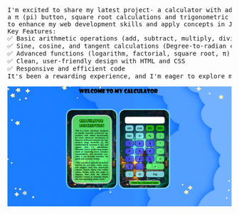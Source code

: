 <pre>I'm excited to share my latest project- a calculator with advanced features like logarithms, factorials,<br>a π (pi) button, square root calculations and trigonometric calculations! 🌟 This project was a fantastic opportunity<br>to enhance my web development skills and apply concepts in JavaScript for interactive functionality.
Key Features:
✅ Basic arithmetic operations (add, subtract, multiply, divide)
✅ Sine, cosine, and tangent calculations (Degree-to-radian conversion)
✅ Advanced functions (logarithm, factorial, square root, π)
✅ Clean, user-friendly design with HTML and CSS
✅ Responsive and efficient code
It's been a rewarding experience, and I'm eager to explore more in the realm of web development! ✨</pre>

<img src="https://github.com/Gurumeet-Saini/Calculator/blob/main/MY%20CALCULATOR.png" alt="Calculator" width="900">
